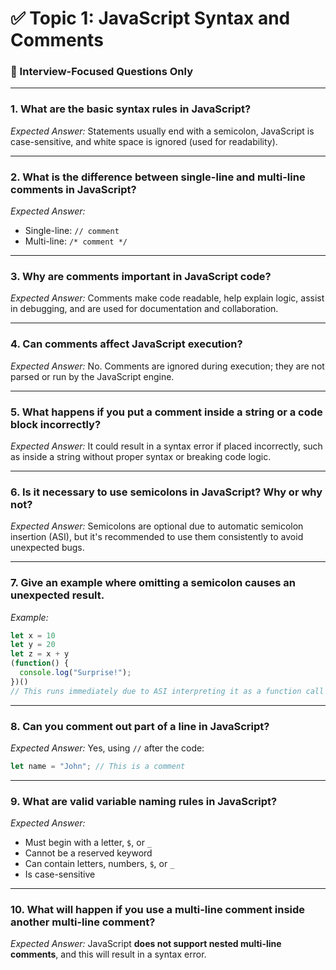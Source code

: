 
# ✅ Topic 1: JavaScript Syntax and Comments

### 🎯 Interview-Focused Questions Only

---

### 1. **What are the basic syntax rules in JavaScript?**

*Expected Answer:* Statements usually end with a semicolon, JavaScript is case-sensitive, and white space is ignored (used for readability).

---

### 2. **What is the difference between single-line and multi-line comments in JavaScript?**

*Expected Answer:*

* Single-line: `// comment`
* Multi-line: `/* comment */`

---

### 3. **Why are comments important in JavaScript code?**

*Expected Answer:*
Comments make code readable, help explain logic, assist in debugging, and are used for documentation and collaboration.

---

### 4. **Can comments affect JavaScript execution?**

*Expected Answer:*
No. Comments are ignored during execution; they are not parsed or run by the JavaScript engine.

---

### 5. **What happens if you put a comment inside a string or a code block incorrectly?**

*Expected Answer:*
It could result in a syntax error if placed incorrectly, such as inside a string without proper syntax or breaking code logic.

---

### 6. **Is it necessary to use semicolons in JavaScript? Why or why not?**

*Expected Answer:*
Semicolons are optional due to automatic semicolon insertion (ASI), but it's recommended to use them consistently to avoid unexpected bugs.

---

### 7. **Give an example where omitting a semicolon causes an unexpected result.**

*Example:*

```js
let x = 10
let y = 20
let z = x + y
(function() {
  console.log("Surprise!");
})()
// This runs immediately due to ASI interpreting it as a function call
```

---

### 8. **Can you comment out part of a line in JavaScript?**

*Expected Answer:*
Yes, using `//` after the code:

```js
let name = "John"; // This is a comment
```

---

### 9. **What are valid variable naming rules in JavaScript?**

*Expected Answer:*

* Must begin with a letter, `$`, or `_`
* Cannot be a reserved keyword
* Can contain letters, numbers, `$`, or `_`
* Is case-sensitive

---

### 10. **What will happen if you use a multi-line comment inside another multi-line comment?**

*Expected Answer:*
JavaScript **does not support nested multi-line comments**, and this will result in a syntax error.

